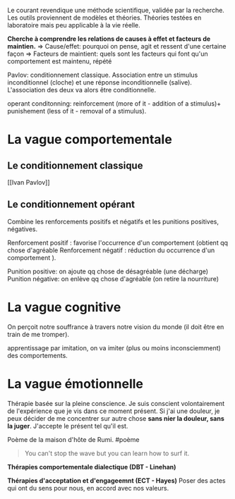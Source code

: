 Le courant revendique une méthode scientifique, validée par la recherche.
Les outils proviennent de modèles et théories. 
Théories testées en laboratoire mais peu applicable à la vie réelle.

**Cherche à comprendre les relations de causes à effet et facteurs de maintien.**
=> Cause/effet: pourquoi on pense, agit et ressent d'une certaine façon
=> Facteurs de maintient: quels sont les facteurs qui font qu'un comportement est maintenu, répété


Pavlov: conditionnement classique. Association entre un stimulus inconditionnel (cloche) et une réponse inconditionnelle (salive). L'association des deux va alors être conditionnelle.

operant conditonning: 
reinforcement (more of it - addition of a stimulus)+ punishement (less of it - removal of a stimulus).

# La vague comportementale

## Le conditionnement classique 
[[Ivan Pavlov]] 
## Le conditionnement opérant
Combine les renforcements positifs et négatifs et les punitions positives, négatives.

Renforcement positif : favorise l'occurrence d'un comportement (obtient qq chose d'agréable
Renforcement négatif : réduction du occurrence d'un comportement ).

Punition positive: on ajoute qq chose de désagréable (une décharge)
Punition négative: on enlève qq chose d'agréable (on retire la nourriture)



# La vague cognitive
On perçoit notre souffrance à travers notre vision du monde (il doit être en train de me tromper).

apprentissage par imitation, on va imiter (plus ou moins inconsciemment) des comportements.

# La vague émotionnelle
Thérapie basée sur la pleine conscience. Je suis conscient volontairement de l'expérience que je vis dans ce moment présent. Si j'ai une douleur, je peux décider de me concentrer sur autre chose **sans nier la douleur, sans la juger**. J'accepte le présent tel qu'il est. 

Poème de la maison d'hôte de Rumi. #poème

> You can't stop the wave but you can learn how to surf it.

**Thérapies comportementale dialectique (DBT - Linehan)** 

**Thérapies d'acceptation et d'engageemnt (ECT - Hayes)**
Poser des actes qui ont du sens pour nous, en accord avec nos valeurs.